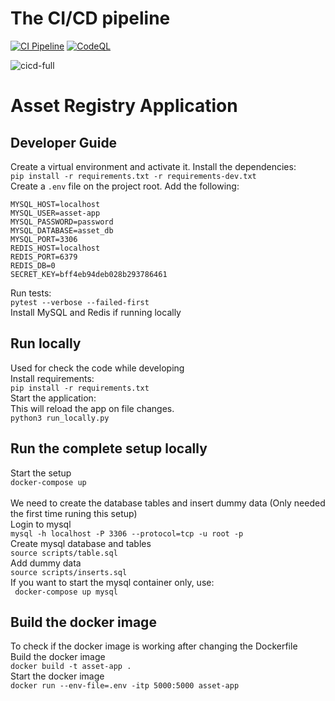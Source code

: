 # The CI/CD pipeline
[![CI Pipeline](https://github.com/linux-training-group-1/asset-registry/actions/workflows/ci.yml/badge.svg?branch=main)](https://github.com/linux-training-group-1/asset-registry/actions/workflows/ci.yml)
[![CodeQL](https://github.com/linux-training-group-1/asset-registry/actions/workflows/codeql-analysis.yml/badge.svg?branch=main)](https://github.com/linux-training-group-1/asset-registry/actions/workflows/codeql-analysis.yml)

![cicd-full](https://user-images.githubusercontent.com/32504465/150727159-de133cf7-489e-4ae7-a938-abc9f1732400.png)



# Asset Registry Application
## Developer Guide
Create a virtual environment and activate it.
Install the dependencies:<br>
```pip install -r requirements.txt -r requirements-dev.txt```<br>
Create a `.env` file on the project root. Add the following:
```
MYSQL_HOST=localhost
MYSQL_USER=asset-app
MYSQL_PASSWORD=password
MYSQL_DATABASE=asset_db
MYSQL_PORT=3306
REDIS_HOST=localhost
REDIS_PORT=6379
REDIS_DB=0
SECRET_KEY=bff4eb94deb028b293786461
```
Run tests:<br>
```pytest --verbose --failed-first```<br>
Install MySQL and Redis if running locally<br>

## Run locally
Used for check the code while developing <br>
Install requirements:<br>
```pip install -r requirements.txt```<br>
Start the application:<br>
This will reload the app on file changes.<br>
```python3 run_locally.py```<br>


## Run the complete setup locally
Start the setup<br>
```docker-compose up```<br>
<br>
We need to create the database tables and insert dummy data (Only needed the first time runing this setup)<br>
Login to mysql <br>
```mysql -h localhost -P 3306 --protocol=tcp -u root -p```<br>
Create mysql database and tables <br>
```source scripts/table.sql```<br>
Add dummy data<br>
```source scripts/inserts.sql```<br>
If you want to start the mysql container only, use:<br>
``` docker-compose up mysql```


## Build the docker image 
To check if the docker image is working after changing the Dockerfile<br>
Build the docker image<br>
```docker build -t asset-app .```<br>
Start the docker image<br>
```docker run --env-file=.env -itp 5000:5000 asset-app```<br>
